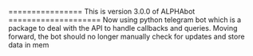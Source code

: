 ================ This is version 3.0.0 of ALPHAbot ====================
Now using python telegram bot which is a package to deal with the API to handle callbacks and queries.
Moving forward, the bot should no longer manually check for updates and store data in mem